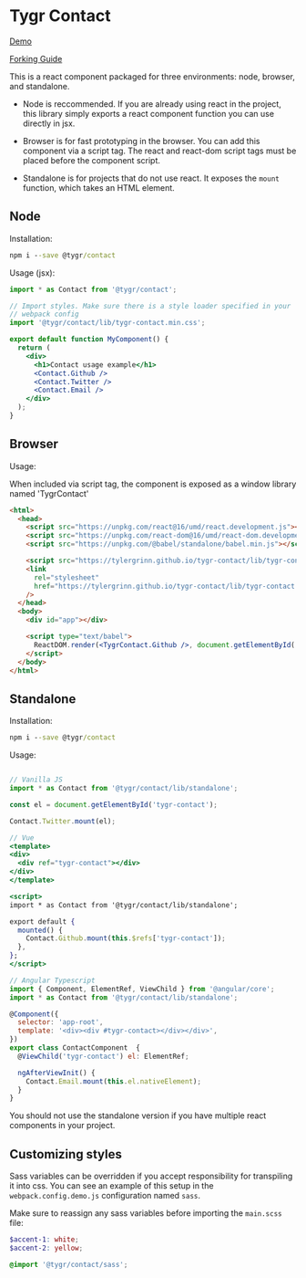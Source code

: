 # Tygr Contact

[Demo](https://tylergrinn.github.io/tygr-contact)

[Forking Guide](https://github.com/tylergrinn/tygr-logo/blob/main/docs/forking.md)

This is a react component packaged for three environments: node, browser, and standalone.

- Node is reccommended. If you are already using react in the project, this library simply exports a react component function you can use directly in jsx.

- Browser is for fast prototyping in the browser. You can add this component via a script tag. The react and react-dom script tags must be placed before the component script.

- Standalone is for projects that do not use react. It exposes the `mount` function, which takes an HTML element.

## Node

Installation:

```cmd
npm i --save @tygr/contact
```

Usage (jsx):

```jsx
import * as Contact from '@tygr/contact';

// Import styles. Make sure there is a style loader specified in your
// webpack config
import '@tygr/contact/lib/tygr-contact.min.css';

export default function MyComponent() {
  return (
    <div>
      <h1>Contact usage example</h1>
      <Contact.Github />
      <Contact.Twitter />
      <Contact.Email />
    </div>
  );
}
```

## Browser

Usage:

When included via script tag, the component is exposed as a window library named 'TygrContact'

```html
<html>
  <head>
    <script src="https://unpkg.com/react@16/umd/react.development.js"></script>
    <script src="https://unpkg.com/react-dom@16/umd/react-dom.development.js"></script>
    <script src="https://unpkg.com/@babel/standalone/babel.min.js"></script>

    <script src="https://tylergrinn.github.io/tygr-contact/lib/tygr-contact.min.js"></script>
    <link
      rel="stylesheet"
      href="https://tylergrinn.github.io/tygr-contact/lib/tygr-contact.min.css"
    />
  </head>
  <body>
    <div id="app"></div>

    <script type="text/babel">
      ReactDOM.render(<TygrContact.Github />, document.getElementById('app'));
    </script>
  </body>
</html>
```

## Standalone

Installation:

```cmd
npm i --save @tygr/contact
```

Usage:

```jsx

// Vanilla JS
import * as Contact from '@tygr/contact/lib/standalone';

const el = document.getElementById('tygr-contact');

Contact.Twitter.mount(el);

// Vue
<template>
<div>
  <div ref="tygr-contact"></div>
</div>
</template>

<script>
import * as Contact from '@tygr/contact/lib/standalone';

export default {
  mounted() {
    Contact.Github.mount(this.$refs['tygr-contact']);
  },
};
</script>

// Angular Typescript
import { Component, ElementRef, ViewChild } from '@angular/core';
import * as Contact from '@tygr/contact/lib/standalone';

@Component({
  selector: 'app-root',
  template: '<div><div #tygr-contact></div></div>',
})
export class ContactComponent  {
  @ViewChild('tygr-contact') el: ElementRef;

  ngAfterViewInit() {
    Contact.Email.mount(this.el.nativeElement);
  }
}
```

You should not use the standalone version if you have multiple react components in your project.

## Customizing styles

Sass variables can be overridden if you accept responsibility for transpiling it into css. You can see an example of this setup in the `webpack.config.demo.js` configuration named `sass`.

Make sure to reassign any sass variables before importing the `main.scss` file:

```scss
$accent-1: white;
$accent-2: yellow;

@import '@tygr/contact/sass';
```
